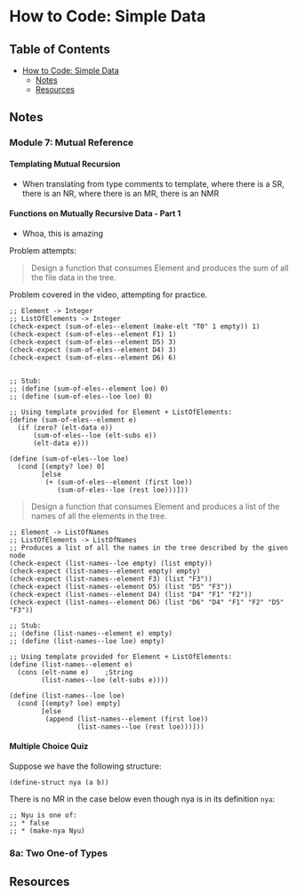 # How to Code: Simple Data

## Table of Contents

* [How to Code: Simple Data](#how-to-code-simple-data)
  * [Notes](#notes)
  * [Resources](#resources)

## Notes

### Module 7: Mutual Reference

#### Templating Mutual Recursion

* When translating from type comments to template, where there is a SR, there is an NR, where there is an MR, there is an NMR

#### Functions on Mutually Recursive Data - Part 1

* Whoa, this is amazing



Problem attempts:

> Design a function that consumes Element and produces the sum of all the file data in
the tree.

Problem covered in the video, attempting for practice.

```BSL
;; Element -> Integer
;; ListOfElements -> Integer
(check-expect (sum-of-eles--element (make-elt "T0" 1 empty)) 1)
(check-expect (sum-of-eles--element F1) 1)
(check-expect (sum-of-eles--element D5) 3)
(check-expect (sum-of-eles--element D4) 3)
(check-expect (sum-of-eles--element D6) 6)


;; Stub:
;; (define (sum-of-eles--element loe) 0)
;; (define (sum-of-eles--loe loe) 0)

;; Using template provided for Element + ListOfElements:
(define (sum-of-eles--element e)
  (if (zero? (elt-data e))
      (sum-of-eles--loe (elt-subs e))
      (elt-data e)))

(define (sum-of-eles--loe loe)
  (cond [(empty? loe) 0]
        [else
         (+ (sum-of-eles--element (first loe))
            (sum-of-eles--loe (rest loe)))]))

```

> Design a function that consumes Element and produces a list of the names of all the elements in
the tree.

```BSL
;; Element -> ListOfNames
;; ListOfElements -> ListOfNames
;; Produces a list of all the names in the tree described by the given node
(check-expect (list-names--loe empty) (list empty))
(check-expect (list-names--element empty) empty)
(check-expect (list-names--element F3) (list "F3"))
(check-expect (list-names--element D5) (list "D5" "F3"))
(check-expect (list-names--element D4) (list "D4" "F1" "F2"))
(check-expect (list-names--element D6) (list "D6" "D4" "F1" "F2" "D5" "F3"))

;; Stub:
;; (define (list-names--element e) empty)
;; (define (list-names--loe loe) empty)

;; Using template provided for Element + ListOfElements:
(define (list-names--element e)
  (cons (elt-name e)    ;String
        (list-names--loe (elt-subs e))))

(define (list-names--loe loe)
  (cond [(empty? loe) empty]
        [else
         (append (list-names--element (first loe))
                 (list-names--loe (rest loe)))]))
```

#### Multiple Choice Quiz

Suppose we have the following structure:

```BSL
(define-struct nya (a b))
```

There is no MR in the case below even though nya is in its definition `nya`:

```BSL
;; Nyu is one of:
;; * false
;; * (make-nya Nyu)
```

### 8a: Two One-of Types 

## Resources
